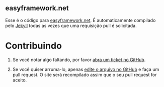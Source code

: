 easyframework.net
---------------

Esse é o código para [easyframework.net][site]. É automaticamente compilado pelo
[Jekyll][jekyll] todas as vezes que uma requisição pull é solicitada.

 [site]:   http://easyframework.net
 [jekyll]: https://github.com/mojombo/jekyll


Contribuindo
============

 1. Se você notar algo faltando, por favor [abra um ticket no GitHub][issue].

 2. Se você quiser arruma-lo, apenas [edite o arquivo no GitHub][edit] e faça um pull request. O site será
    recompilado assim que o seu pull request for aceito.

 [issue]: https://github.com/LellysInformatica/EasyFramework/issues
 [edit]:  https://github.com/blog/905-edit-like-an-ace
